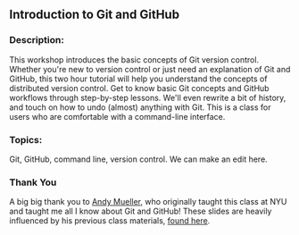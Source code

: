 ## Introduction to Git and GitHub

### Description: 
This workshop introduces the basic concepts of Git version control. Whether you're new to version control or just need an explanation of Git and GitHub, this two hour tutorial will help you understand the concepts of distributed version control. Get to know basic Git concepts and GitHub workflows through step-by-step lessons. We'll even rewrite a bit of history, and touch on how to undo (almost) anything with Git. This is a class for users who are comfortable with a command-line interface.

### Topics: 
Git, GitHub, command line, version control. We can make an edit here.

### Thank You
A big big thank you to [Andy Mueller](https://github.com/amueller), who originally taught this class at NYU and taught me all I know about Git and GitHub! These slides are heavily influenced by his previous class materials, [found here](https://github.com/amueller/git_workshop).
